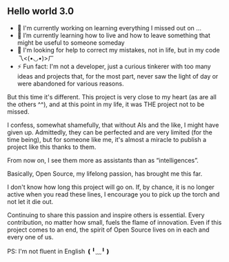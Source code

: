 ## Hello world 3.0

<!--
**cryptozoide/cryptozoide** is a ✨ _special_ ✨ repository because its `README.md` (this file) appears on your GitHub profile.

Here are some ideas to get you started:

-->
- 🔭 I'm currently working on learning everything I missed out on ...
- 🌱 I’m currently learning how to live and how to leave something that might be useful to someone someday
- 🤔  I'm looking for help to correct my mistakes, not in life, but in my code 乁<(•◡•)>ㄏ
- ⚡ Fun fact: I'm not a developer, just a curious tinkerer with too many ideas and projects that, for the most part, never saw the light of day or were abandoned for various reasons.

But this time it's different. This project is very close to my heart (as are all the others ^^), and at this point in my life, it was THE project not to be missed.

I confess, somewhat shamefully, that without AIs and the like, I might have given up. Admittedly, they can be perfected and are very limited (for the time being), but for someone like me, it's almost a miracle to publish a project like this thanks to them.

From now on, I see them more as assistants than as “intelligences”.

Basically, Open Source, my lifelong passion, has brought me this far.

I don't know how long this project will go on. If, by chance, it is no longer active when you read these lines, I encourage you to pick up the torch and not let it die out.

Continuing to share this passion and inspire others is essential. Every contribution, no matter how small, fuels the flame of innovation. Even if this project comes to an end, the spirit of Open Source lives on in each and every one of us.

PS: I'm not fluent in English ❪╹﹏╹❫
